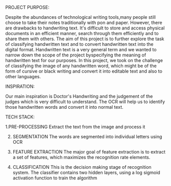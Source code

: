 PROJECT PURPOSE:

  Despite the abundances of technological writing tools,many people still choose to take their notes traditionally with pon and paper. However, there are drawbacks to handwriting text. It's difficult to store and access physical documents in an efficient manner, search through them efficiently and to share them with
others. The aim of this project is to further explore the task of classifying handwritten text and to convert handwritten text into the digital format. Handwritten text is a very general term and we wanted to narrow down the scope of the project byspecifying the meaning of handwritten text for our purposes. In this project, we took on the challenge of classifying the image of any handwritten word, which might be of the form of cursive or black writing and convert it into editable text and also to other languages.


INSPIRATION:

  Our main inspiration is Doctor's Handwriting and the judgement of the judges which is very difficult to understand. The OCR will help us to identify those handwritten words and convert it into normal text.
  
  
 TECH STACK:
 
1.PRE-PROCESSING 
   Extract the text from the image and process it

2. SEGMENTATION 
   The words are segmented into individual letters using OCR

3. FEATURE EXTRACTION
   The major goal of feature extraction is to extract a set of features, which maximizes the recognition rate elements.

4. CLASSIFICATION
   This is the decision making stage of recognition system. The classifier contains two hidden layers, using a log sigmoid activation function to train the algorithm
 
